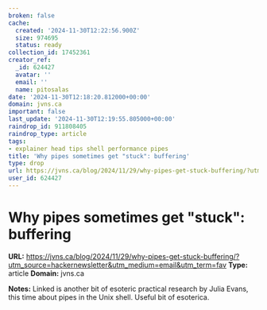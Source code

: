 ```yaml
---
broken: false
cache:
  created: '2024-11-30T12:22:56.900Z'
  size: 974695
  status: ready
collection_id: 17452361
creator_ref:
  _id: 624427
  avatar: ''
  email: ''
  name: pitosalas
date: '2024-11-30T12:18:20.812000+00:00'
domain: jvns.ca
important: false
last_update: '2024-11-30T12:19:55.805000+00:00'
raindrop_id: 911808405
raindrop_type: article
tags:
- explainer head tips shell performance pipes
title: 'Why pipes sometimes get "stuck": buffering'
type: drop
url: https://jvns.ca/blog/2024/11/29/why-pipes-get-stuck-buffering/?utm_source=hackernewsletter&utm_medium=email&utm_term=fav
user_id: 624427
---
```


# Why pipes sometimes get "stuck": buffering

**URL:** https://jvns.ca/blog/2024/11/29/why-pipes-get-stuck-buffering/?utm_source=hackernewsletter&utm_medium=email&utm_term=fav
**Type:** article
**Domain:** jvns.ca

**Notes:**
Linked is another bit of esoteric practical research by Julia Evans, this time about pipes in the Unix shell. Useful bit of esoterica.
